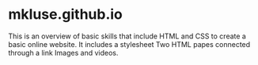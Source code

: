 # mkluse.github.io
This is an overview of basic skills that include HTML and CSS to create a basic online website.
It includes a stylesheet
Two HTML papes connected through a link
Images and videos.
